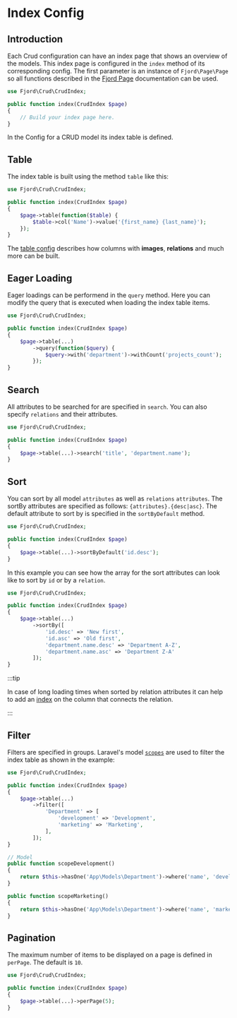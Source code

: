 # Index Config

## Introduction

Each Crud configuration can have an index page that shows an overview of the
models. This index page is configured in the `index` method of its corresponding
config. The first parameter is an instance of `Fjord\Page\Page` so all functions
described in the [Fjord Page](../basics/page) documentation can be used.

```php
use Fjord\Crud\CrudIndex;

public function index(CrudIndex $page)
{
    // Build your index page here.
}
```

In the Config for a CRUD model its index table is defined.

## Table

The index table is built using the method `table` like this:

```php
use Fjord\Crud\CrudIndex;

public function index(CrudIndex $page)
{
    $page->table(function($table) {
        $table->col('Name')->value('{first_name} {last_name}');
    });
}
```

The [table config](/config-table) describes how columns with **images**,
**relations** and much more can be built.

## Eager Loading

Eager loadings can be performend in the `query` method. Here you can modify the
query that is executed when loading the index table items.

```php
use Fjord\Crud\CrudIndex;

public function index(CrudIndex $page)
{
    $page->table(...)
        ->query(function($query) {
            $query->with('department')->withCount('projects_count');
        });
}
```

## Search

All attributes to be searched for are specified in `search`. You can also
specify `relations` and their attributes.

```php
use Fjord\Crud\CrudIndex;

public function index(CrudIndex $page)
{
    $page->table(...)->search('title', 'department.name');
}
```

## Sort

You can sort by all model `attributes` as well as `relations` `attributes`. The
sortBy attributes are specified as follows: `{attributes}.{desc|asc}`. The
default attribute to sort by is specified in the `sortByDefault` method.

```php
use Fjord\Crud\CrudIndex;

public function index(CrudIndex $page)
{
    $page->table(...)->sortByDefault('id.desc');
}
```

In this example you can see how the array for the sort attributes can look like
to sort by `id` or by a `relation`.

```php
use Fjord\Crud\CrudIndex;

public function index(CrudIndex $page)
{
    $page->table(...)
        ->sortBy([
            'id.desc' => 'New first',
            'id.asc' => 'Old first',
            'department.name.desc' => 'Department A-Z',
            'department.name.asc' => 'Department Z-A'
        ]);
}
```

:::tip

In case of long loading times when sorted by relation attributes it can help to
add an [index](https://laravel.com/docs/7.x/migrations#indexes) on the column
that connects the relation.

:::

## Filter

Filters are specified in groups. Laravel's model
[`scopes`](https://laravel.com/docs/7.x/eloquent#local-scopes) are used to
filter the index table as shown in the example:

```php
use Fjord\Crud\CrudIndex;

public function index(CrudIndex $page)
{
    $page->table(...)
        ->filter([
            'Department' => [
                'development' => 'Development',
                'marketing' => 'Marketing',
            ],
        ]);
}
```

```php
// Model
public function scopeDevelopment()
{
    return $this->hasOne('App\Models\Department')->where('name', 'development');
}

public function scopeMarketing()
{
    return $this->hasOne('App\Models\Department')->where('name', 'marketing');
}
```

## Pagination

The maximum number of items to be displayed on a page is defined in `perPage`.
The default is `10`.

```php
use Fjord\Crud\CrudIndex;

public function index(CrudIndex $page)
{
    $page->table(...)->perPage(5);
}
```
